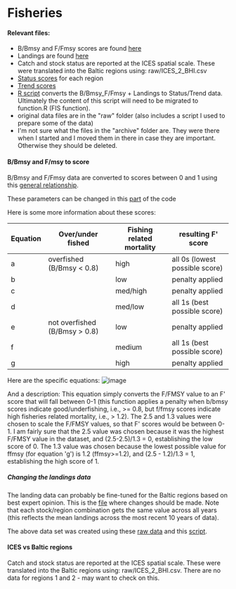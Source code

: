 # Fisheries

#### Relevant files:
* B/Bmsy and F/Fmsy scores are found [here](https://github.com/OHI-Science/bhi/blob/draft/baltic2015/prep/FIS/data/FIS_scores.csv)
* Landings are found [here](https://github.com/OHI-Science/bhi/blob/draft/baltic2015/prep/FIS/data/FIS_landings.csv)
* Catch and stock status are reported at the ICES spatial scale.  These were translated into the Baltic regions using: raw/ICES_2_BHI.csv
* [Status scores](https://github.com/OHI-Science/bhi/blob/draft/baltic2015/prep/FIS/data/FIS_status.csv) for each region  
* [Trend scores](https://github.com/OHI-Science/bhi/blob/draft/baltic2015/prep/FIS/data/FIS_trend.csv)
* [R script](https://github.com/OHI-Science/bhi/blob/draft/baltic2015/prep/FIS/FIS.R) converts the B/Bmsy_F/Fmsy + Landings to Status/Trend data.  Ultimately the content of this script will need to be migrated to function.R (FIS function).
* original data files are in the "raw" folder (also includes a script I used to prepare some of the data)
* I'm not sure what the files in the "archive" folder are.  They were there when I started and I moved them in there in case they are important.  Otherwise they should be deleted.

#### B/Bmsy and F/msy to score
B/Bmsy and F/Fmsy data are converted to scores between 0 and 1 using this [general relationship](https://github.com/OHI-Science/bhi/blob/draft/baltic2015/prep/FIS/ffms%3By_bbmsy_2_score.png).

These parameters can be changed in this [part](https://github.com/OHI-Science/bhi/blob/draft/baltic2015/prep/FIS/FIS.R#L11-L27) of the code

Here is some more information about these scores:

Equation    |   Over/under fished    |  Fishing related mortality    |  resulting F' score
------------ | ---------------------------- | ------------------| --------------------
a       | overfished (B/Bmsy < 0.8)  | high                |  all 0s (lowest possible score)
b       |                                            | low                  | penalty applied
c       |                                            | med/high         | penalty applied
d       |                                            | med/low          | all 1s (best possible score)
e       | not overfished (B/Bmsy > 0.8) | low             | penalty applied
f        |                                            | medium          | all 1s (best possible score)
g       |                                            | high                | penalty applied

Here are the specific equations:
![image](https://cloud.githubusercontent.com/assets/5685517/11152185/5291d988-89ee-11e5-839a-0b1b162832f3.png)

And a description:
This equation simply converts the F/FMSY value to an F' score that will fall between 0-1 (this function applies a penalty when b/bmsy scores indicate good/underfishing, i.e., >= 0.8, but f/fmsy scores indicate high fisheries related mortality, i.e., > 1.2).  The 2.5 and 1.3 values were chosen to scale the F/FMSY values, so that F' scores would be between 0-1.  I am fairly sure that the 2.5 value was chosen because it was the highest F/FMSY value in the dataset, and (2.5-2.5)/1.3 = 0, establishing the low score of 0.  The 1.3 value was chosen because the lowest possible value for ffmsy (for equation 'g') is 1.2 (ffmsy>=1.2), and (2.5 - 1.2)/1.3 = 1, establishing the high score of 1.





##### Changing the landings data
The landing data can probably be fine-tuned for the Baltic regions based on best expert opinion.  This is the [file](https://github.com/OHI-Science/bhi/blob/draft/baltic2015/prep/FIS/data/FIS_landings.csv) where changes should be made.  Note that each stock/region combination gets the same value across all years (this reflects the mean landings across the most recent 10 years of data).

The above data set was created using these [raw data](https://github.com/OHI-Science/bhi/blob/draft/baltic2015/prep/FIS/raw/BalticLandings.csv) and this [script](https://github.com/OHI-Science/bhi/blob/draft/baltic2015/prep/FIS/raw/DataOrganization.R).

#### ICES vs Baltic regions
Catch and stock status are reported at the ICES spatial scale.  These were translated into the Baltic regions using: raw/ICES_2_BHI.csv.  There are no data for regions 1 and 2 - may want to check on this.

